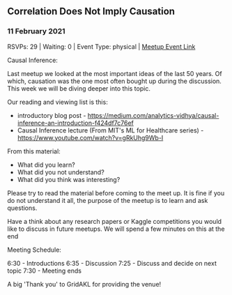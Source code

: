 ## Correlation Does Not Imply Causation
### 11 February 2021
RSVPs: 29 | Waiting: 0 | Event Type: physical | [Meetup Event Link](https://www.meetup.com/Data-Science-Discussion-Auckland/events/275747487)

Causal Inference:

Last meetup we looked at the most important ideas of the last 50 years. Of which, causation was the one most often bought up during the discussion. This week we will be diving deeper into this topic.

Our reading and viewing list is this:
- introductory blog post - https://medium.com/analytics-vidhya/causal-inference-an-introduction-f424df7c76ef
- Causal Inference lecture (From MIT's ML for Healthcare series) - https://www.youtube.com/watch?v=gRkUhg9Wb-I

From this material:
- What did you learn?
- What did you not understand?
- What did you think was interesting?

Please try to read the material before coming to the meet up. It is fine if you do not understand it all, the purpose of the meetup is to learn and ask questions.

Have a think about any research papers or Kaggle competitions you would like to discuss in future meetups. We will spend a few minutes on this at the end

Meeting Schedule:

6:30 - Introductions
6:35 - Discussion
7:25 - Discuss and decide on next topic
7:30 - Meeting ends

A big 'Thank you' to GridAKL for providing the venue!
